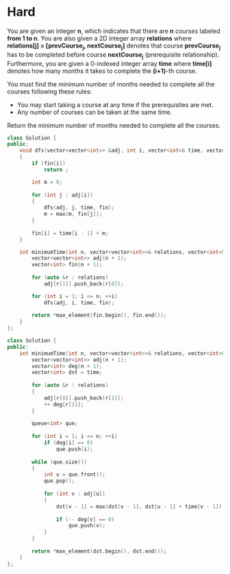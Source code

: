 # Hard

You are given an integer **n**, which indicates that there are **n** courses labeled **from 1 to n**. You are also given a 2D integer array **relations** where **relations[j] = [prevCourse<sub>j</sub>, nextCourse<sub>j</sub>]** denotes that course **prevCourse<sub>j</sub>** has to be completed before course **nextCourse<sub>j</sub>** (prerequisite relationship). Furthermore, you are given a 0-indexed integer array **time** where **time[i]** denotes how many months it takes to complete the **(i+1)**-th course.

You must find the minimum number of months needed to complete all the courses following these rules:

- You may start taking a course at any time if the prerequisites are met.
- Any number of courses can be taken at the same time.

Return the minimum number of months needed to complete all the courses.

```cpp
class Solution {
public:
    void dfs(vector<vector<int>> &adj, int i, vector<int>& time, vector<int>& fin)
    {
        if (fin[i])
            return ;

        int m = 0;
        
        for (int j : adj[i])
        {
            dfs(adj, j, time, fin);
            m = max(m, fin[j]);
        }
        
        fin[i] = time[i - 1] + m;
    }

    int minimumTime(int n, vector<vector<int>>& relations, vector<int>& time) {
        vector<vector<int>> adj(n + 1);
        vector<int> fin(n + 1);
        
        for (auto &r : relations)
            adj[r[1]].push_back(r[0]);

        for (int i = 1; i <= n; ++i)
            dfs(adj, i, time, fin);
        
        return *max_element(fin.begin(), fin.end());
    }
};
```

```cpp
class Solution {
public:
    int minimumTime(int n, vector<vector<int>>& relations, vector<int>& time) {
        vector<vector<int>> adj(n + 1);
        vector<int> deg(n + 1);
        vector<int> dst = time;
        
        for (auto &r : relations)
        {
            adj[r[0]].push_back(r[1]);
            ++ deg[r[1]];
        }
        
        queue<int> que;
        
        for (int i = 1; i <= n; ++i)
            if (deg[i] == 0)
                que.push(i);
        
        while (que.size())
        {
            int u = que.front();
            que.pop();
            
            for (int v : adj[u])
            {
                dst[v - 1] = max(dst[v - 1], dst[u - 1] + time[v - 1]);
                
                if (-- deg[v] == 0)
                    que.push(v);
            }
        }
        
        return *max_element(dst.begin(), dst.end());
    }
};
```

